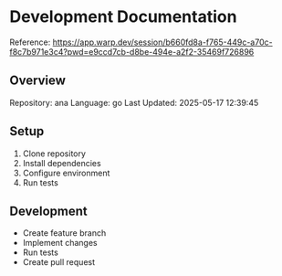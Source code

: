 # Development Documentation
Reference: https://app.warp.dev/session/b660fd8a-f765-449c-a70c-f8c7b971e3c4?pwd=e9ccd7cb-d8be-494e-a2f2-35469f726896

## Overview
Repository: ana
Language: go
Last Updated: 2025-05-17 12:39:45

## Setup
1. Clone repository
2. Install dependencies
3. Configure environment
4. Run tests

## Development
- Create feature branch
- Implement changes
- Run tests
- Create pull request
